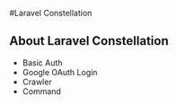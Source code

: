 #Laravel Constellation

## About Laravel Constellation

* Basic Auth
* Google OAuth Login
* Crawler
* Command
